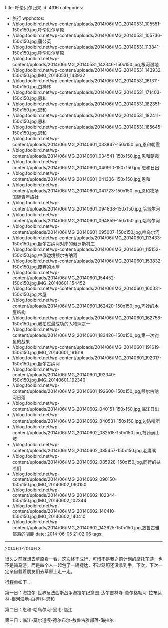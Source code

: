 title: 呼伦贝尔归来
id: 4316
categories:
  - 旅行
wpphotos:
  - //blog.foolbird.net/wp-content/uploads/2014/06/IMG_20140531_105551-150x150.jpg,呼伦贝尔草原
  - //blog.foolbird.net/wp-content/uploads/2014/06/IMG_20140531_105736-150x150.jpg,蒲公英
  - //blog.foolbird.net/wp-content/uploads/2014/06/IMG_20140531_113841-150x150.jpg,呼伦贝尔草原
  - //blog.foolbird.net/wp-content/uploads/2014/06/IMG_20140531_142346-150x150.jpg,根河湿地
  - //blog.foolbird.net/wp-content/uploads/2014/06/IMG_20140531_143932-150x150.jpg,IMG_20140531_143932
  - //blog.foolbird.net/wp-content/uploads/2014/06/IMG_20140531_161311-150x150.jpg,白桦林
  - //blog.foolbird.net/wp-content/uploads/2014/06/IMG_20140531_171403-150x150.jpg,恩和
  - //blog.foolbird.net/wp-content/uploads/2014/06/IMG_20140531_182351-150x150.jpg,恩和
  - //blog.foolbird.net/wp-content/uploads/2014/06/IMG_20140531_182411-150x150.jpg,恩和
  - //blog.foolbird.net/wp-content/uploads/2014/06/IMG_20140531_185645-150x150.jpg,恩和
  - //blog.foolbird.net/wp-content/uploads/2014/06/IMG_20140601_033847-150x150.jpg,恩和朝霞
  - //blog.foolbird.net/wp-content/uploads/2014/06/IMG_20140601_034541-150x150.jpg,恩和朝霞
  - //blog.foolbird.net/wp-content/uploads/2014/06/IMG_20140601_040910-150x150.jpg,恩和日出
  - //blog.foolbird.net/wp-content/uploads/2014/06/IMG_20140601_041336-150x150.jpg,恩和
  - //blog.foolbird.net/wp-content/uploads/2014/06/IMG_20140601_041723-150x150.jpg,恩和牧场国际青年旅社
  - //blog.foolbird.net/wp-content/uploads/2014/06/IMG_20140601_094838-150x150.jpg,哈乌尔河
  - //blog.foolbird.net/wp-content/uploads/2014/06/IMG_20140601_094859-150x150.jpg,哈乌尔河
  - //blog.foolbird.net/wp-content/uploads/2014/06/IMG_20140601_095007-150x150.jpg,哈乌尔河
  - //blog.foolbird.net/wp-content/uploads/2014/06/IMG_20140601_113433-150x150.jpg,额尔古纳河对岸的俄罗斯村庄
  - //blog.foolbird.net/wp-content/uploads/2014/06/IMG_20140601_115152-150x150.jpg,中俄边境额尔古纳河
  - //blog.foolbird.net/wp-content/uploads/2014/06/IMG_20140601_153832-150x150.jpg,废弃的木屋
  - //blog.foolbird.net/wp-content/uploads/2014/06/IMG_20140601_154452-150x150.jpg,IMG_20140601_154452
  - //blog.foolbird.net/wp-content/uploads/2014/06/IMG_20140601_160331-150x150.jpg,木屋
  - //blog.foolbird.net/wp-content/uploads/2014/06/IMG_20140601_162420-150x150.jpg,巧妙的木屋结构
  - //blog.foolbird.net/wp-content/uploads/2014/06/IMG_20140601_162758-150x150.jpg,我拍过最成功的人物照之一
  - //blog.foolbird.net/wp-content/uploads/2014/06/IMG_20140601_183426-150x150.jpg,第一次钓鱼的战果
  - //blog.foolbird.net/wp-content/uploads/2014/06/IMG_20140601_191619-150x150.jpg,IMG_20140601_191619
  - //blog.foolbird.net/wp-content/uploads/2014/06/IMG_20140601_192017-150x150.jpg,额尔古纳河
  - //blog.foolbird.net/wp-content/uploads/2014/06/IMG_20140601_192340-150x150.jpg,IMG_20140601_192340
  - //blog.foolbird.net/wp-content/uploads/2014/06/IMG_20140601_192600-150x150.jpg,额尔古纳河日落
  - //blog.foolbird.net/wp-content/uploads/2014/06/IMG_20140602_040151-150x150.jpg,临江日出
  - //blog.foolbird.net/wp-content/uploads/2014/06/IMG_20140602_040531-150x150.jpg,边防哨所
  - //blog.foolbird.net/wp-content/uploads/2014/06/IMG_20140602_082515-150x150.jpg,芍药满山坡
  - //blog.foolbird.net/wp-content/uploads/2014/06/IMG_20140602_085457-150x150.jpg,老鹰嘴
  - //blog.foolbird.net/wp-content/uploads/2014/06/IMG_20140602_085928-150x150.jpg,同行的姑凉们
  - //blog.foolbird.net/wp-content/uploads/2014/06/IMG_20140602_090150-150x150.jpg,IMG_20140602_090150
  - //blog.foolbird.net/wp-content/uploads/2014/06/IMG_20140602_102344-150x150.jpg,IMG_20140602_102344
  - //blog.foolbird.net/wp-content/uploads/2014/06/IMG_20140602_140410-150x150.jpg,IMG_20140602_140410
  - //blog.foolbird.net/wp-content/uploads/2014/06/IMG_20140602_142625-150x150.jpg,敖鲁古雅部落的驯鹿
date: 2014-06-05 21:02:06
tags:
---

2014.6.1-2014.6.3

很久之前就想去草原看一看，这次终于成行，可惜不是我之前计划的摩托车游，也不是骑马游，而是四个人一起包了一辆捷达，不过驾照还没拿到手，下次，下次一定亲自载着朋友们去草原上走一走。

行程单如下：

第一日：海拉尔-世界反法西斯战争海拉尔纪念园-达尔吉林寺-莫尔格勒河-拉布达林-根河湿地-白桦林-恩和

第二日：恩和-哈乌尔河-室韦-临江

第三日：临江-莫尔道嘎-德尔布尔-敖鲁古雅部落-海拉尔